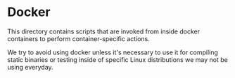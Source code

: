 # Docker

This directory contains scripts that are invoked from inside
docker containers to perform container-specific actions.

We try to avoid using docker unless it's necessary to use it
for compiling static binaries or testing inside of specific
Linux distributions we may not be using everyday.
